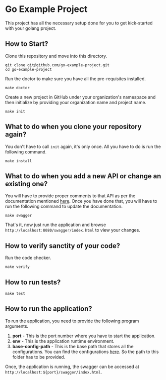 # Go Example Project

This project has all the necessary setup done for you to get kick-started with your golang project.

## How to Start?

Clone this repository and move into this directory.

```shell
git clone git@github.com/go-example-project.git
cd go-example-project
```

Run the doctor to make sure you have all the pre-requisites installed.
```shell
make doctor
```

Create a new project in GitHub under your organization's namespace and then initialize by providing your organization name and project name.
```shell
make init
```

## What to do when you clone your repository again?

You don't have to call `init` again, it's only once. All you have to do is run the following command.
```shell
make install
```

## What to do when you add a new API or change an existing one?

You will have to provide proper comments to that API as per the documentation mentioned [here](https://github.com/swaggo/swag#general-api-info). Once you have done that, you will have to run the following command to update the documentation.
```shell
make swagger
```
That's it, now just run the application and browse `http://localhost:8080/swagger/index.html` to view your changes.

## How to verify sanctity of your code?

Run the code checker.
```shell
make verify
```

## How to run tests?
```shell
make test
```

## How to run the application?

To run the application, you need to provide the following program arguments.
1. **port** - This is the port number where you have to start the application.
2. **env** - This is the application runtime environment.
3. **base-config-path** - This is the base path that stores all the configurations. You can find the configurations [here](./resources). So the path to this folder has to be provided.

Once, the application is running, the swagger can be accessed at `http://localhost:${port}/swagger/index.html`.
